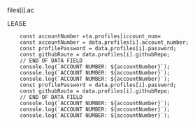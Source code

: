 files[i].ac


LEASE

        const accountNumber =ta.profiles[iccount_num=
        const accountNumber = data.profiles[i].account_number;
        const profilePassword = data.profiles[i].password;
        const githubRoute = data.profiles[i].githubRepo;
        // END OF DATA FIELD
        console.log(`ACCOUNT NUMBER: ${accountNumber}`);
        console.log(`ACCOUNT NUMBER: ${accountNumber}`);
        console.log(`ACCOUNT NUMBER: ${accountNumber}`);
        const profilePassword = data.profiles[i].password;
        const githubRoute = data.profiles[i].githubRepo;
        // END OF DATA FIELD
        console.log(`ACCOUNT NUMBER: ${accountNumber}`);
        console.log(`ACCOUNT NUMBER: ${accountNumber}`);
        console.log(`ACCOUNT NUMBER: ${accountNumber}`);
